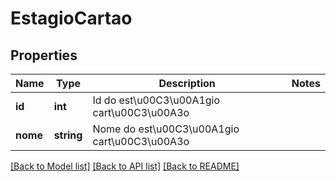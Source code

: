 # EstagioCartao

## Properties
Name | Type | Description | Notes
------------ | ------------- | ------------- | -------------
**id** | **int** | Id do est\u00C3\u00A1gio cart\u00C3\u00A3o | 
**nome** | **string** | Nome do est\u00C3\u00A1gio cart\u00C3\u00A3o | 

[[Back to Model list]](../README.md#documentation-for-models) [[Back to API list]](../README.md#documentation-for-api-endpoints) [[Back to README]](../README.md)


